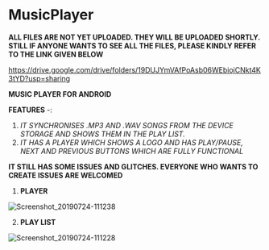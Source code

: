 # MusicPlayer

**ALL FILES ARE NOT YET UPLOADED. THEY WILL BE UPLOADED SHORTLY. STILL IF ANYONE WANTS TO SEE ALL THE FILES, PLEASE KINDLY REFER TO THE LINK GIVEN BELOW**

https://drive.google.com/drive/folders/19DUJYmVAfPoAsb06WEbiojCNkt4K3tYD?usp=sharing

**MUSIC PLAYER FOR ANDROID**

**FEATURES** -:

1. *IT SYNCHRONISES .MP3 AND .WAV SONGS FROM THE DEVICE STORAGE AND SHOWS THEM IN THE PLAY LIST.*
2. *IT HAS A PLAYER WHICH SHOWS A LOGO AND HAS PLAY/PAUSE, NEXT AND PREVIOUS BUTTONS WHICH ARE FULLY FUNCTIONAL*

**IT STILL HAS SOME ISSUES AND GLITCHES. EVERYONE WHO WANTS TO CREATE ISSUES ARE WELCOMED**

1. **PLAYER**


![Screenshot_20190724-111238](https://user-images.githubusercontent.com/45221397/62024042-18a1c380-b1f1-11e9-8240-370f22c81730.png)



2. **PLAY LIST**

![Screenshot_20190724-111228](https://user-images.githubusercontent.com/45221397/62024066-34a56500-b1f1-11e9-83e2-0e0198fa505c.png)

